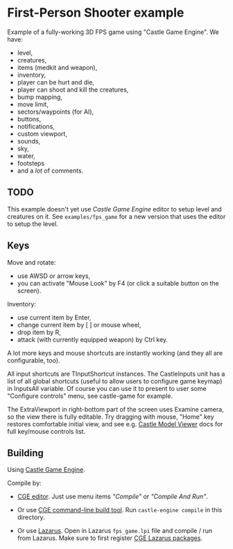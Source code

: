 # First-Person Shooter example

Example of a fully-working 3D FPS game using "Castle Game Engine". We have:

- level,
- creatures,
- items (medkit and weapon),
- inventory,
- player can be hurt and die,
- player can shoot and kill the creatures,
- bump mapping,
- move limit,
- sectors/waypoints (for AI),
- buttons,
- notifications,
- custom viewport,
- sounds,
- sky,
- water,
- footsteps
- and a *lot* of comments.

## TODO

This example doesn't yet use _Castle Game Engine_ editor to setup level and creatures on it. See `examples/fps_game` for a new version that uses the editor to setup the level.

## Keys

Move and rotate:

- use AWSD or arrow keys,
- you can activate "Mouse Look" by F4 (or click a suitable button on the screen).

Inventory:

- use current item by Enter,
- change current item by [ ] or mouse wheel,
- drop item by R,
- attack (with currently equipped weapon) by Ctrl key.

A lot more keys and mouse shortcuts are instantly working
(and they all are configurable, too).

All input shortcuts are TInputShortcut instances.
The CastleInputs unit has a list of all global shortcuts (useful to allow
users to configure game keymap) in InputsAll variable.
Of course you can use it to present to user some "Configure controls" menu,
see castle-game for example.

The ExtraViewport in right-bottom part of the screen uses Examine camera,
so the view there is fully editable. Try dragging with mouse,
"Home" key restores comfortable initial view,
and see e.g. [Castle Model Viewer](https://castle-engine.io/castle-model-viewer) docs for full key/mouse controls list.

## Building

Using [Castle Game Engine](https://castle-engine.io/).

Compile by:

- [CGE editor](https://castle-engine.io/editor). Just use menu items _"Compile"_ or _"Compile And Run"_.

- Or use [CGE command-line build tool](https://castle-engine.io/build_tool). Run `castle-engine compile` in this directory.

- Or use [Lazarus](https://www.lazarus-ide.org/). Open in Lazarus `fps_game.lpi` file and compile / run from Lazarus. Make sure to first register [CGE Lazarus packages](https://castle-engine.io/lazarus).
